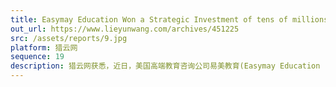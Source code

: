 ```yaml
---
title: Easymay Education Won a Strategic Investment of tens of millions of YUAN from E-House China
out_url: https://www.lieyunwang.com/archives/451225
src: /assets/reports/9.jpg
platform: 猎云网
sequence: 19
description: 猎云网获悉，近日，美国高端教育咨询公司易美教育(Easymay Education )宣布完成数千万元战略投资，战略投资方为易居中国。易美教育创始人兼CEO崔易宁透露，本轮融资后易美将继续深耕美国顶尖教育资源、进一步扩大品牌建设、深化中美市场的战略布局以及完成集团化管理进程。
---
```

